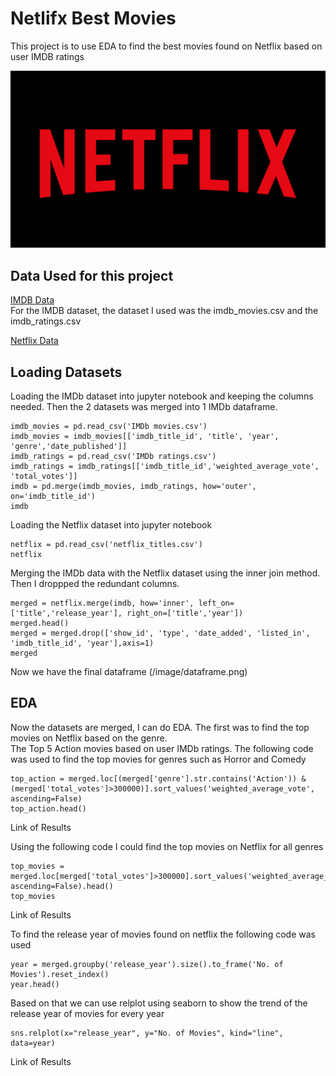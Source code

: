 
# Netlifx Best Movies

This project is to use EDA to find the best movies found on Netflix based on user IMDB ratings

![Logo](/image/netflix-logo.png)

    
## Data Used for this project

[IMDB Data](https://www.kaggle.com/stefanoleone992/imdb-extensive-dataset)  
For the IMDB dataset, the dataset I used was the imdb_movies.csv and the imdb_ratings.csv  

[Netflix Data](https://www.kaggle.com/shivamb/netflix-shows)  




  
## Loading Datasets
Loading the IMDb dataset into jupyter notebook and keeping the columns needed. Then the 2 datasets was merged into 1 IMDb dataframe.
```
imdb_movies = pd.read_csv('IMDb movies.csv')
imdb_movies = imdb_movies[['imdb_title_id', 'title', 'year', 'genre','date_published']]
imdb_ratings = pd.read_csv('IMDb ratings.csv')
imdb_ratings = imdb_ratings[['imdb_title_id','weighted_average_vote', 'total_votes']]
imdb = pd.merge(imdb_movies, imdb_ratings, how='outer', on='imdb_title_id')
imdb
``` 
Loading the Netflix dataset into jupyter notebook  
```
netflix = pd.read_csv('netflix_titles.csv')
netflix
```  

Merging the IMDb data with the Netflix dataset using the inner join method. Then I droppped the redundant columns.
```
merged = netflix.merge(imdb, how='inner', left_on=['title','release_year'], right_on=['title','year'])
merged.head()
merged = merged.drop(['show_id', 'type', 'date_added', 'listed_in', 'imdb_title_id', 'year'],axis=1)
merged
```
Now we have the final dataframe
(/image/dataframe.png)

## EDA  
Now the datasets are merged, I can do EDA. The first was to find the top movies on Netflix based on the genre.  
The Top 5 Action movies based on user IMDb ratings. The following code was used to find the top movies for genres such as Horror and Comedy
``` 
top_action = merged.loc[(merged['genre'].str.contains('Action')) & (merged['total_votes']>300000)].sort_values('weighted_average_vote', ascending=False)
top_action.head()  
```  
Link of Results

Using the following code I could find the top movies on Netflix for all genres
```  
top_movies = merged.loc[merged['total_votes']>300000].sort_values('weighted_average_vote', ascending=False).head()
top_movies  
```  
Link of Results

To find the release year of movies found on netflix the following code was used
```  
year = merged.groupby('release_year').size().to_frame('No. of Movies').reset_index()
year.head()
```  
 
Based on that we can use relplot using seaborn to show the trend of the release year of movies for every year

```  
sns.relplot(x="release_year", y="No. of Movies", kind="line", data=year)
```  

Link of Results
